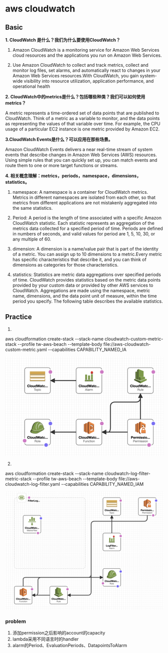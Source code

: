 # aws cloudwatch

## Basic

**1. CloudWatch 是什么？我们为什么要使用CloudWatch？**

1) Amazon CloudWatch is a monitoring service for Amazon Web Services cloud resources and the
   applications you run on Amazon Web Services.

2) Use Amazon CloudWatch to collect and track metrics, collect and monitor log files, set alarms,
   and automatically react to changes in your Amazon Web Services resources.With CloudWatch, you gain system-wide visibility into resource utilization, application performance, and operational health

**2. CloudWatch中的metrics是什么？包括哪些种类？我们可以如何使用metrics？**

A metric represents a time-ordered set of data points that are published to CloudWatch. Think of a metric as a variable to monitor, and the data points as representing the values of that variable over time. For example, the CPU usage of a particular EC2 instance is one metric provided by Amazon EC2.


**3.CloudWatch Events是什么？可以应用在那些场景。**

Amazon CloudWatch Events delivers a near real-time stream of system events that describe changes in Amazon Web Services (AWS) resources. Using simple rules that you can quickly set up, you can match events and route them to one or more target functions or streams.

**4. 相关概念理解：metrics，periods，namespace，dimensions，statistics。**

1) namespace: A namespace is a container for CloudWatch metrics. Metrics in different namespaces are isolated from each other, so that metrics from different applications are not mistakenly aggregated into the same statistics.

2) Period: A period is the length of time associated with a specific Amazon CloudWatch statistic. Each statistic represents an aggregation of the metrics data collected for a specified period of time. Periods are defined in numbers of seconds, and valid values for period are 1, 5, 10, 30, or any multiple of 60.

3) dimension: A dimension is a name/value pair that is part of the identity of a metric. You can assign up to 10 dimensions to a metric.Every metric has specific characteristics that describe it, and you can think of dimensions as categories for those characteristics.

4) statistics: Statistics are metric data aggregations over specified periods of time. CloudWatch provides statistics based on the metric data points provided by your custom data or provided by other AWS services to CloudWatch. Aggregations are made using the namespace, metric name, dimensions, and the data point unit of measure, within the time period you specify. The following table describes the available statistics.

## Practice
1)
aws cloudformation create-stack --stack-name cloudwatch-custom-metric-stack --profile tw-aws-beach --template-body file://aws-cloudwatch-custom-metric.yaml  --capabilities CAPABILITY_NAMED_IA

![metric](custom_metric.png)

2)
aws cloudformation create-stack --stack-name cloudwatch-log-filter-metric-stack --profile tw-aws-beach --template-body file://aws-cloudwatch-log-filter.yaml --capabilities CAPABILITY_NAMED_IAM

![log](log.png)

### problem

1. 添加permission之后影响的account的capacity
2. lambda采用不同语言时的handler
3. alarm的Period、EvaluationPeriods、DatapointsToAlarm
